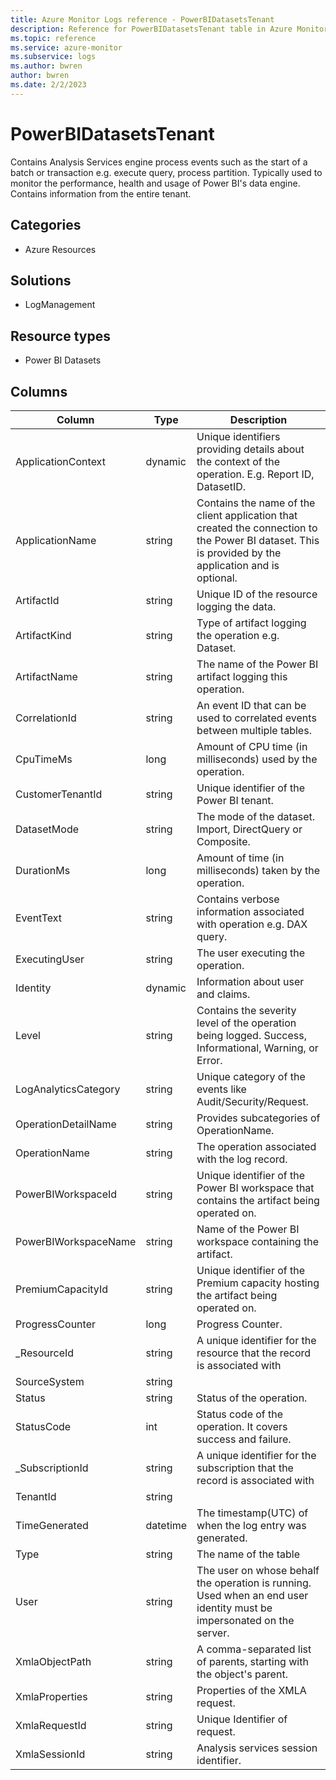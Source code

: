 ```yaml
---
title: Azure Monitor Logs reference - PowerBIDatasetsTenant
description: Reference for PowerBIDatasetsTenant table in Azure Monitor Logs.
ms.topic: reference
ms.service: azure-monitor
ms.subservice: logs
ms.author: bwren
author: bwren
ms.date: 2/2/2023
---
```


# PowerBIDatasetsTenant

 Contains Analysis Services engine process events such as the start of a batch or transaction e.g. execute query, process partition. Typically used to monitor the performance, health and usage of Power BI's data engine. Contains information from the entire tenant.

## Categories

- Azure Resources
## Solutions

- LogManagement
## Resource types

- Power BI Datasets




## Columns

| Column | Type | Description |
| --- | --- | --- |
| ApplicationContext | dynamic | Unique identifiers providing details about the context of the operation. E.g. Report ID, DatasetID. |
| ApplicationName | string | Contains the name of the client application that created the connection to the Power BI dataset. This is provided by the application and is optional. |
| ArtifactId | string | Unique ID of the resource logging the data. |
| ArtifactKind | string | Type of artifact logging the operation e.g. Dataset. |
| ArtifactName | string | The name of the Power BI artifact logging this operation. |
| CorrelationId | string | An event ID that can be used to correlated events between multiple tables. |
| CpuTimeMs | long | Amount of CPU time (in milliseconds) used by the operation. |
| CustomerTenantId | string | Unique identifier of the Power BI tenant. |
| DatasetMode | string | The mode of the dataset. Import, DirectQuery or Composite. |
| DurationMs | long | Amount of time (in milliseconds) taken by the operation. |
| EventText | string | Contains verbose information associated with operation e.g. DAX query. |
| ExecutingUser | string | The user executing the operation. |
| Identity | dynamic | Information about user and claims. |
| Level | string | Contains the severity level of the operation being logged. Success, Informational, Warning, or Error. |
| LogAnalyticsCategory | string | Unique category of the events like Audit/Security/Request. |
| OperationDetailName | string | Provides subcategories of OperationName. |
| OperationName | string | The operation associated with the log record. |
| PowerBIWorkspaceId | string | Unique identifier of the Power BI workspace that contains the artifact being operated on. |
| PowerBIWorkspaceName | string | Name of the Power BI workspace containing the artifact. |
| PremiumCapacityId | string | Unique identifier of the Premium capacity hosting the artifact being operated on. |
| ProgressCounter | long | Progress Counter. |
| _ResourceId | string | A unique identifier for the resource that the record is associated with |
| SourceSystem | string |  |
| Status | string | Status of the operation. |
| StatusCode | int | Status code of the operation. It covers success and failure. |
| _SubscriptionId | string | A unique identifier for the subscription that the record is associated with |
| TenantId | string |  |
| TimeGenerated | datetime | The timestamp(UTC) of when the log entry was generated. |
| Type | string | The name of the table |
| User | string | The user on whose behalf the operation is running. Used when an end user identity must be impersonated on the server. |
| XmlaObjectPath | string | A comma-separated list of parents, starting with the object's parent. |
| XmlaProperties | string | Properties of the XMLA request. |
| XmlaRequestId | string | Unique Identifier of request. |
| XmlaSessionId | string | Analysis services session identifier. |
